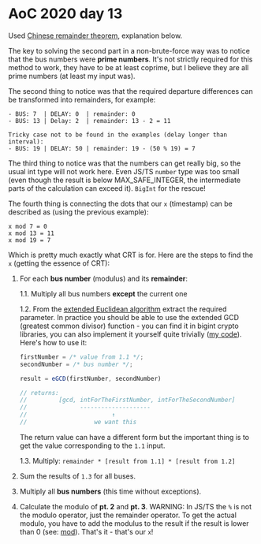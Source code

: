 # AoC 2020 day 13

Used [Chinese remainder theorem](https://en.wikipedia.org/wiki/Chinese_remainder_theorem),
explanation below.

The key to solving the second part in a non-brute-force way was to notice that the bus numbers were **prime numbers**. It's not strictly required for this method to work, they have to be at least coprime, but I believe they are all prime numbers (at least my input was).

The second thing to notice was that the required departure differences can be transformed into remainders, for example:

```
- BUS: 7  | DELAY: 0  | remainder: 0
- BUS: 13 | Delay: 2  | remainder: 13 - 2 = 11

Tricky case not to be found in the examples (delay longer than interval):
- BUS: 19 | DELAY: 50 | remainder: 19 - (50 % 19) = 7
```

The third thing to notice was that the numbers can get really big, so the usual int type will not work here. Even JS/TS `number` type was too small (even though the result is below MAX_SAFE_INTEGER, the intermediate parts of the calculation can exceed it). `BigInt` for the rescue!

The fourth thing is connecting the dots that our `x` (timestamp) can be described as (using the previous example):

```
x mod 7 = 0
x mod 13 = 11
x mod 19 = 7
```

Which is pretty much exactly what CRT is for. Here are the steps to find the `x` (getting the essence of CRT):

1. For each **bus number** (modulus) and its **remainder**:

   1.1. Multiply all bus numbers **except** the current one

   1.2. From the [extended Euclidean algorithm](https://en.wikipedia.org/wiki/Euclidean_algorithm#Extended_Euclidean_algorithm) extract the required parameter. In practice you should be able to use the extended GCD (greatest common divisor) function - you can find it in bigint crypto libraries, you can also implement it yourself quite trivially ([my code](https://github.com/caderek/aoc2020/blob/main/src/day13/index.ts#L3)). Here's how to use it:

   ```js
   firstNumber = /* value from 1.1 */;
   secondNumber = /* bus number */;

   result = eGCD(firstNumber, secondNumber)

   // returns:
   //         [gcd, intForTheFirstNumber, intForTheSecondNumber]
   //               --------------------
   //                        ↑
   //                   we want this
   ```

   The return value can have a different form but the important thing is to get the value corresponding to the `1.1` input.

   1.3. Multiply: `remainder * [result from 1.1] * [result from 1.2]`

2. Sum the results of `1.3` for all buses.

3. Multiply all **bus numbers** (this time without exceptions).

4. Calculate the modulo of **pt. 2** and **pt. 3**. WARNING: In JS/TS the `%` is not the modulo operator, just the remainder operator. To get the actual modulo, you have to add the modulus to the result if the result is lower than 0 (see: [mod](https://github.com/caderek/aoc2020/blob/main/src/day13/index.ts#L26)). That's it - that's our `x`!
